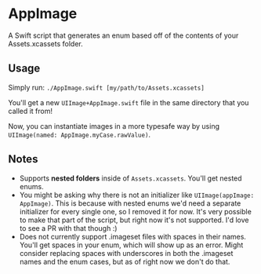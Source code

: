 # AppImage
A Swift script that generates an enum based off of the contents of your Assets.xcassets folder.

## Usage

Simply run: `./AppImage.swift [my/path/to/Assets.xcassets]`

You'll get a new `UIImage+AppImage.swift` file in the same directory that you called it from!

Now, you can instantiate images in a more typesafe way by using `UIImage(named: AppImage.myCase.rawValue)`.

## Notes

- Supports **nested folders** inside of `Assets.xcassets`. You'll get nested enums.
- You might be asking why there is not an initializer like `UIImage(appImage: AppImage)`. This is because with nested enums we'd need a separate initializer for every single one, so I removed it for now. It's very possible to make that part of the script, but right now it's not supported. I'd love to see a PR with that though :)
- Does not currently support .imageset files with spaces in their names. You'll get spaces in your enum, which will show up as an error. Might consider replacing spaces with underscores in both the .imageset names and the enum cases, but as of right now we don't do that.
